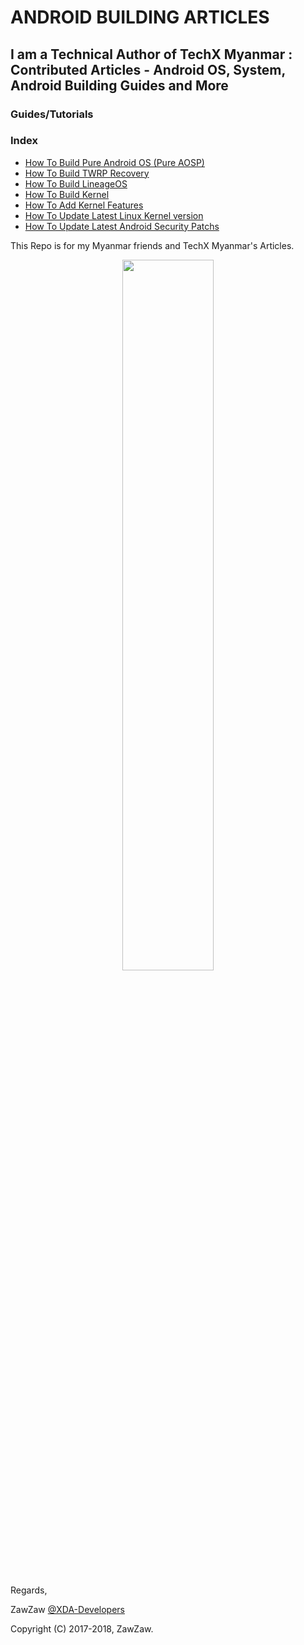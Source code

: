 # ANDROID BUILDING ARTICLES

## I am a Technical Author of TechX Myanmar : Contributed Articles - Android OS, System, Android Building Guides and More

### Guides/Tutorials
### Index
- [How To Build Pure Android OS (Pure AOSP)](https://github.com/zawzaww/techxmm-articles/blob/techx-android/Guides/Building-AOSP-ROM.md)
- [How To Build TWRP Recovery](https://github.com/zawzaww/techxmm-articles/blob/techx-android/Guides/Building-TWRP-Recovery.md)
- [How To Build LineageOS](https://github.com/zawzaww/techxmm-articles/blob/techx-android/Guides/Building-LineageOS.md)
- [How To Build Kernel](https://github.com/zawzaww/techxmm-articles/blob/techx-android/Guides/Building-Kernel.md)
- [How To Add Kernel Features](https://github.com/zawzaww/techxmm-articles/blob/techx-android/Guides/Adding-Kernel-Features.md)
- [How To Update Latest Linux Kernel version](https://github.com/zawzaww/techxmm-articles/blob/techx-android/Guides/Upstream-Linux-Kernel.md)
- [How To Update Latest Android Security Patchs](https://github.com/zawzaww/techxmm-articles/blob/techx-android/Guides/Updating-Andorid-Security-Patchs.md)

This Repo is for my Myanmar friends and TechX Myanmar's Articles.

<center><img src="https://upload.wikimedia.org/wikipedia/commons/thumb/d/db/Android_robot_2014.svg/511px-Android_robot_2014.svg.png" height="54%" width="54%;"/></center> 


Regards,

ZawZaw [@XDA-Developers](https://forum.xda-developers.com/member.php?u=7581611)

Copyright (C) 2017-2018, ZawZaw.
